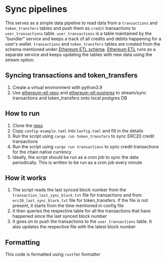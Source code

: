 # Sync pipelines
This serves as a simple data pipeline to read data from a `transactions` and `token_transfers` tables and push them as `credit` transactions to `user_transactions` table. `user_transactions` is a table maintained by the "bundler" service and keeps a track of all credits and debits happening for a user's wallet. `transactions` and `token_transfers` tables are created from the schema mentioned under [Ethereum ETL schema](https://github.com/blockchain-etl/ethereum-etl-postgres/tree/master/schema). [Ethereum ETL](https://github.com/blockchain-etl/ethereum-etl/) runs as a separate service and keeps updating the tables with new data using the stream option.</br>

## Syncing transactions and token_transfers
1. Create a virtual environment with python3.9
2. Use [ethereum-etl repo](https://github.com/blockchain-etl/ethereum-etl/) and [ethereum-etl postgres](https://github.com/blockchain-etl/ethereum-etl-postgres) to stream/sync transactions and token_transfers onto local postgres DB

## How to run
1. Clone the [repo](https://github.com/roverxio/toadplatform)
2. Copy `config-example.toml` into `Config.toml` and fill in the details
3. Run the script using `cargo run token_transfers` to sync ERC20 credit transactions
4. Run the script using `cargo run transactions` to sync credit transactions for the chain native currency
5. Ideally, the script should be run as a cron job to sync the data periodically. This is written to be run as a cron job every minute

## How it works
1. The script reads the last synced block number from the `transaction_last_sync_block.txt` file for transactions and from `erc20_last_sync_block.txt` file for token_transfers. If the file is not present, it starts from the time mentioned in config file
2. It then queries the respective table for all the transactions that have happened since the last synced block number
3. It goes on to push the transactions to the `user_transactions` table. It also updates the respective file with the latest block number

## Formatting
This code is formatted using `rustfmt` formatter